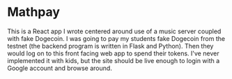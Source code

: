 # Mathpay

This is a React app I wrote centered around use of a music server coupled with fake Dogecoin.  I was going to pay my students fake Dogecoin from the testnet (the backend program is written in Flask and Python).  Then they would log on to this front facing web app to spend their tokens.  I've never implemented it with kids, but the site should be live enough to login with a Google account and browse around.
